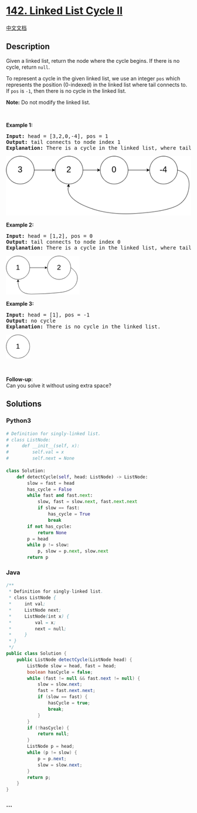 # [142. Linked List Cycle II](https://leetcode.com/problems/linked-list-cycle-ii)

[中文文档](/solution/0100-0199/0142.Linked%20List%20Cycle%20II/README.md)

## Description
<p>Given a linked list, return the node where the cycle begins. If there is no cycle, return <code>null</code>.</p>

<p>To represent a cycle in the given linked list, we use an integer <code>pos</code> which represents the position (0-indexed)&nbsp;in the linked list where tail connects to. If <code>pos</code> is <code>-1</code>, then there is no cycle in the linked list.</p>

<p><b>Note:</b> Do not modify the linked list.</p>

<p>&nbsp;</p>

<p><strong>Example 1:</strong></p>

<pre>
<strong>Input: </strong>head = [3,2,0,-4], pos = 1
<strong>Output: </strong>tail connects to node index 1
<strong>Explanation:</strong> There is a cycle in the linked list, where tail connects to the second node.
</pre>

![](./images/circularlinkedlist.png)

<p><strong>Example 2:</strong></p>

<pre>
<strong>Input: </strong>head = [1,2], pos = 0
<strong>Output: </strong>tail connects to node index 0
<strong>Explanation:</strong> There is a cycle in the linked list, where tail connects to the first node.
</pre>

![](./images/circularlinkedlist_test2.png)

<p><strong>Example 3:</strong></p>

<pre>
<strong>Input: </strong>head = [1], pos = -1
<strong>Output: </strong>no cycle
<strong>Explanation:</strong> There is no cycle in the linked list.
</pre>

![](./images/circularlinkedlist_test3.png)

<p>&nbsp;</p>

<p><b>Follow-up</b>:<br />
Can you solve it without using extra space?</p>



## Solutions


<!-- tabs:start -->

### **Python3**

```python
# Definition for singly-linked list.
# class ListNode:
#     def __init__(self, x):
#         self.val = x
#         self.next = None

class Solution:
    def detectCycle(self, head: ListNode) -> ListNode:
        slow = fast = head
        has_cycle = False
        while fast and fast.next:
            slow, fast = slow.next, fast.next.next
            if slow == fast:
                has_cycle = True
                break
        if not has_cycle:
            return None
        p = head
        while p != slow:
            p, slow = p.next, slow.next
        return p
```

### **Java**

```java
/**
 * Definition for singly-linked list.
 * class ListNode {
 *     int val;
 *     ListNode next;
 *     ListNode(int x) {
 *         val = x;
 *         next = null;
 *     }
 * }
 */
public class Solution {
    public ListNode detectCycle(ListNode head) {
        ListNode slow = head, fast = head;
        boolean hasCycle = false;
        while (fast != null && fast.next != null) {
            slow = slow.next;
            fast = fast.next.next;
            if (slow == fast) {
                hasCycle = true;
                break;
            }
        }
        if (!hasCycle) {
            return null;
        }
        ListNode p = head;
        while (p != slow) {
            p = p.next;
            slow = slow.next;
        }
        return p;
    }
}
```

### **...**
```

```

<!-- tabs:end -->